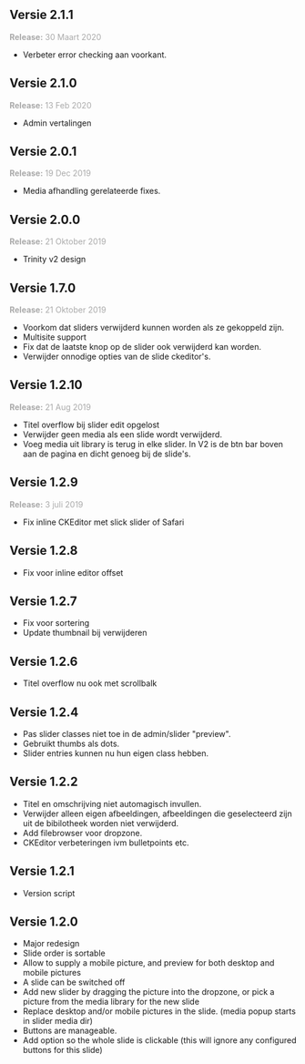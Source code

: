 ## Versie 2.1.1

<span style="color:#aaa">**Release:** 30 Maart 2020</span>

- Verbeter error checking aan voorkant.

## Versie 2.1.0

<span style="color:#aaa">**Release:** 13 Feb 2020</span>

- Admin vertalingen

## Versie 2.0.1

<span style="color:#aaa">**Release:** 19 Dec 2019</span>

- Media afhandling gerelateerde fixes.

## Versie 2.0.0

<span style="color:#aaa">**Release:** 21 Oktober 2019</span>

- Trinity v2 design

## Versie 1.7.0

<span style="color:#aaa">**Release:** 21 Oktober 2019</span>

- Voorkom dat sliders verwijderd kunnen worden als ze gekoppeld zijn.
- Multisite support
- Fix dat de laatste knop op de slider ook verwijderd kan worden.
- Verwijder onnodige opties van de slide ckeditor's.

## Versie 1.2.10

<span style="color:#aaa">**Release:** 21 Aug 2019</span>

- Titel overflow bij slider edit opgelost
- Verwijder geen media als een slide wordt verwijderd.
- Voeg media uit library is terug in elke slider. In V2 is de btn bar boven aan de pagina en dicht genoeg bij de slide's.

## Versie 1.2.9

<span style="color:#aaa">**Release:** 3 juli 2019</span>

- Fix inline CKEditor met slick slider of Safari

## Versie 1.2.8

- Fix voor inline editor offset

## Versie 1.2.7

- Fix voor sortering
- Update thumbnail bij verwijderen

## Versie 1.2.6

- Titel overflow nu ook met scrollbalk

## Versie 1.2.4

- Pas slider classes niet toe in de admin/slider "preview".
- Gebruikt thumbs als dots.
- Slider entries kunnen nu hun eigen class hebben.

## Versie 1.2.2

- Titel en omschrijving niet automagisch invullen.
- Verwijder alleen eigen afbeeldingen, afbeeldingen die geselecteerd zijn uit de bibilotheek worden niet verwijderd.
- Add filebrowser voor dropzone.
- CKEditor verbeteringen ivm bulletpoints etc.

## Versie 1.2.1

- Version script

## Versie 1.2.0

- Major redesign
- Slide order is sortable
- Allow to supply a mobile picture, and preview for both desktop and mobile pictures
- A slide can be switched off
- Add new slider by dragging the picture into the dropzone, or pick a picture from the media library for the new slide
- Replace desktop and/or mobile pictures in the slide. (media popup starts in slider media dir)
- Buttons are manageable.
- Add option so the whole slide is clickable (this will ignore any configured buttons for this slide)

